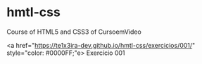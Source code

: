 # hmtl-css
Course of HTML5 and CSS3 of CursoemVideo

<a href="https://te1x3ira-dev.github.io/hmtl-css/exercicios/001/" style="color: #0000FF;"e> Exercício 001 </a>